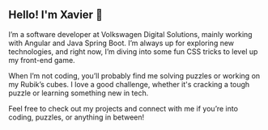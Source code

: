 ## Hello! I'm Xavier 👋

I’m a software developer at Volkswagen Digital Solutions, mainly working with Angular and Java Spring Boot. I’m always up for exploring new technologies, and right now, I’m diving into some fun CSS tricks to level up my front-end game.

When I’m not coding, you’ll probably find me solving puzzles or working on my Rubik’s cubes. I love a good challenge, whether it's cracking a tough puzzle or learning something new in tech.

Feel free to check out my projects and connect with me if you’re into coding, puzzles, or anything in between!

